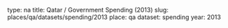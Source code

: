 type: na
title: Qatar / Government Spending (2013)
slug: places/qa/datasets/spending/2013
place: qa
dataset: spending
year: 2013
